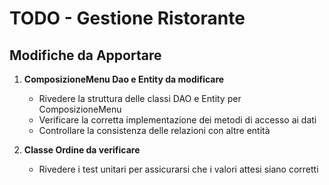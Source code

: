 # TODO - Gestione Ristorante

## Modifiche da Apportare

1. **ComposizioneMenu Dao e Entity da modificare**

   - Rivedere la struttura delle classi DAO e Entity per ComposizioneMenu
   - Verificare la corretta implementazione dei metodi di accesso ai dati
   - Controllare la consistenza delle relazioni con altre entità

2. **Classe Ordine da verificare**
   - Rivedere i test unitari per assicurarsi che i valori attesi siano corretti
